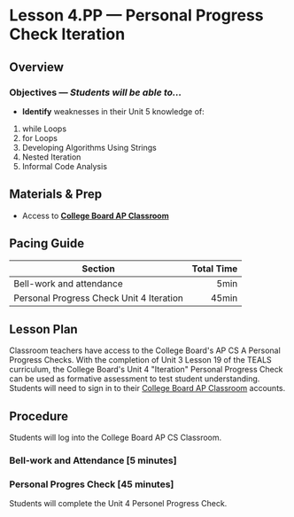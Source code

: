 Lesson 4.PP — Personal Progress Check Iteration
====================================================================================================

Overview
--------
### Objectives — _Students will be able to…_
- **Identify** weaknesses in their Unit 5 knowledge of:
1. while Loops
2. for Loops
3. Developing Algorithms Using Strings
4. Nested Iteration
5. Informal Code Analysis

Materials & Prep
----------------
- Access to **[College Board AP Classroom]**

Pacing Guide
------------
| Section                                  | Total Time |
|------------------------------------------|-----------:|
| Bell-work and attendance                 |       5min |
| Personal Progress Check Unit 4 Iteration |      45min |

Lesson Plan
-------
Classroom teachers have access to the College Board's AP CS A Personal Progress Checks.  With the completion of Unit 3 Lesson 19 of the TEALS curriculum, the College Board's Unit 4 "Iteration" Personal Progress Check can be used as formative assessment to test student understanding.  Students will need to sign in to their [College Board AP Classroom] accounts.

Procedure
---------
Students will log into the College Board AP CS Classroom.

### Bell-work and Attendance \[5 minutes\]


### Personal Progres Check \[45 minutes\]
Students will complete the Unit 4 Personel Progress Check.

[College Board AP Classroom]: https://myap.collegeboard.org/login

